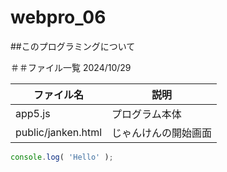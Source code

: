 # webpro_06

##このプログラミングについて

＃＃ファイル一覧
2024/10/29

ファイル名 | 説明
-|-
app5.js | プログラム本体
public/janken.html | じゃんけんの開始画面

```javascript
console.log( 'Hello' );
```